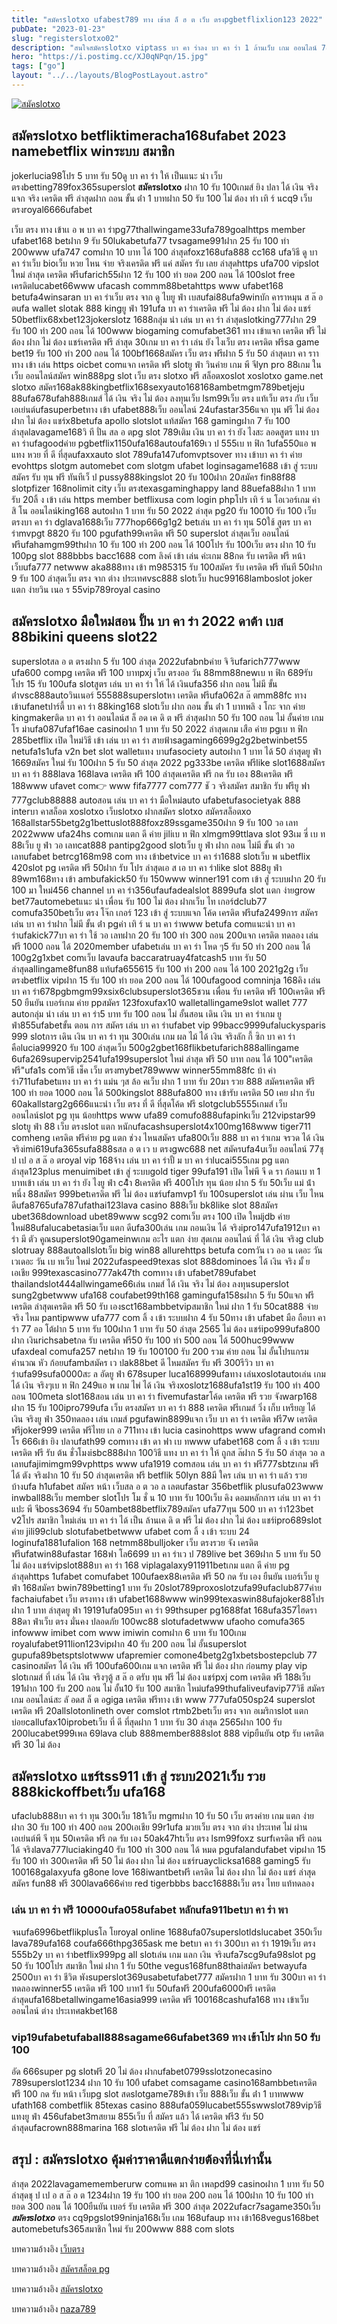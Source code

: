 ```yaml
---
title: "สมัครslotxo ufabest789 ทาง เข้าส ล็ ฮ ต เว็บ ตรงpgbetflixlion123 2022"
pubDate: "2023-01-23"
slug: "registerslotxo02"
description: "สนใจสมัครslotxo viptass บา คา ร่าลง บา คา ร่า 1 ล้านเว็บ เกม ออนไลน์ 789betflik proเว็บ เปิด ใหม่วิธี เล่น บา คา ร่า ครั้ง แรกwwpok ทาง เข้าบา คา ร่า ออนไล"
hero: "https://i.postimg.cc/XJ0qNPqn/15.jpg"
tags: ["go"]
layout: "../../layouts/BlogPostLayout.astro"
---
```


<html lang="TH">

<head>

  
  <script type="application/ld+json">
    {
      "@context": "https://schema.org",
      "@type": "Article",
      "mainEntityOfPage": {
        "@type": "WebPage",
        "@id": "https://www.ourtask.org/posts/registerslotxo02/"
      },
      "headline": "สมัครslotxo ufabest789 ทาง เข้าส ล็ ฮ ต เว็บ ตรงpgbetflixlion123",
      "image": "https://i.postimg.cc/XJ0qNPqn/15.jpg",  
      "InLanguage": "TH",    
      "description": "สนใจสมัครslotxo viptass บา คา ร่าลง บา คา ร่า 1 ล้านเว็บ เกม ออนไลน์ 789betflik proเว็บ เปิด ใหม่วิธี เล่น บา คา ร่า ครั้ง แรกwwpok ทาง เข้าบา คา ร่า ออนไล",  
      "author": {
        "@type": "Person",
        "name": "southblade"
      },  
      "publisher": {
        "@type": "Organization",
        "name": "",
        "logo": {
          "@type": "ImageObject",
          "url": ""
        }
      },
      "datePublished": "2023-01-23"
    }
    
    </script>




<meta charset="utf-8" />
<meta name="viewport:" content="width=device-width, initial-scale=1">
  
  <BaseHead title={title} description={seoDescription} />
  <meta name="robots" content= "index, follow, max-snippet:-1, max-video-preview:-1, max-image-preview:large" />
  


 
</script>

</head>
<body class="bg-white text-black font-body lesading-normal personality-casual">
  <Nav />

  <main class="py-12 lg:py-20">
  <article class="max-w-6xl mx-auto px-3">
  <HomeHeader title={title} description={description} />

  <a href="https://nazavip.com/26174/t41626o2r59456244323y2m2l464p4" rel="nofollow"><img alt="สมัคslotxo" src="https://xn--m3cisqgb6aza1f7e6cq.com/wp-content/uploads/2022/12/register-gmz.gif" /></a><br />


 ## สมัครslotxo betfliktimeracha168ufabet 2023 namebetflix winระบบ สมาชิก 
 
 
 jokerlucia98โปร 5 บาท รับ 50ดู บา คา ร่า ให้ เป็นแนะ นํา เว็บ ตรงbetting789fox365superslot **สมัครslotxo** ฝาก 10 รับ 100เกมส์ ยิง ปลา ได้ เงิน จริงแจก จริง เครดิต ฟรี ล่าสุดฝาก ถอน ขั้น ต่ํา 1 บาทฝาก 50 รับ 100 ไม่ ต้อง ทํา เทิ ร์ นcq9 เว็บ ตรงroyal6666ufabet
 
 
เว็บ ตรง ทาง เข้าเเ อ พ บา คา ร่าpg77thallwingame33ufa789goalhttps member ufabet168 betฝาก 9 รับ 50lukabetufa77 tvsagame991ฝาก 25 รับ 100 ทํา 200www ufa747 comฝาก 10 บาท ได้ 100 ล่าสุดfoxz168ufa888 cc168 ufaวิธี ดู บา คา ร่าเว็บ bioเว็บ หวย ไหน จ่าย จริงเครดิต ฟรี แค่ สมัคร รับ เลย ล่าสุดhttps ufa700 vipslot ใหม่ ล่าสุด เครดิต ฟรีufarich55ฝาก 12 รับ 100 ทํา ยอด 200 ถอน ได้ 100slot free เครดิตlucabet66www ufacash commm88betahttps www ufabet168 betufa4winsaran บา คา ร่าเว็บ ตรง จาก ดู ไบยู ฟ่า เบสufai88ufa9winบัก คาราหมุน ส ล๊ อ ตufa wallet slotak 888 kingยู ฟ่า 191ufa บา คา ร่าเครดิต ฟรี ไม่ ต้อง ฝาก ไม่ ต้อง แชร์ 50betflix68xbet123jokerslotz 1688กลุ่ม นํา เล่น บา คา ร่า ล่าสุดslotking777ฝาก 29 รับ 100 ทํา 200 ถอน ได้ 100www biogaming comufabet361 ทาง เข้าแจก เครดิต ฟรี ไม่ ต้อง ฝาก ไม่ ต้อง แชร์เครดิต ฟรี ล่าสุด 30เกม บา คา ร่า เล่น ยัง ไงเว็บ ตรง เครดิต ฟรีsa game bet19 รับ 100 ทํา 200 ถอน ได้ 100bf1668สมัคร เว็บ ตรง ฟรีฝาก 5 รับ 50 ล่าสุดบา คา ราาทาง เข้า เล่น https oicbet comแจก เครดิต ฟรี slotยู ฟ่า วินค่าย เกม พี จีlyn pro 88เกม ใน เว็บ ออนไลน์สมัคร win888pg slot เว็บ ตรง slotxo ฟรี
สล็อตxoslot xoslotxo game.net
slotxo สมัคร168ak88kingbetflix168sexyauto168168ambetmgm789betjeju 88ufa678ufah888เกมส์ ได้ เงิน จริง ไม่ ต้อง ลงทุนเว็บ lsm99เว็บ ตรง แท้เว็บ ตรง กับ เว็บ เอเย่นต์ufasuperbetทาง เข้า ufabet888เว็บ ออนไลน์ 24ufastar356แจก ทุน ฟรี ไม่ ต้อง ฝาก ไม่ ต้อง แชร์x8betufa apollo slotslot แท้สมัคร 168 gamingฝาก 7 รับ 100 ล่าสุดlavagame168วิ ที ปั่น สล อ ตpg slot 789เติม เงิน บา คา ร่า ยัง ไงสะ ลอดสูตร แทง บา คา ร่าufagoodค่าย pgbetflix1150ufa168autoufa169เว ป 555เบ ท ฟิก 1ufa550แอ พ แทง หวย ที่ ดี ที่สุดufaxxauto slot 789ufa147ufomvptsover ทาง เข้าบา คา ร่า ค่าย evohttps slotgm automebet com slotgm ufabet loginsagame1688 เข้า สู่ ระบบสมัคร รับ ทุน ฟรี ทันทีเว็ ป pussy888kingslot 20 รับ 100ฝาก 20สมัคร fin88f88 slotpfizer 168nolimit city เว็บ ตรงtexasgaminghappy land 88uefa88ฝาก 1 บาท รับ 20ลิ้ ง เข้า เล่น https member betflixusa com login phpโปร เทิ ร์ น โอเวอร์เกม ค่า สิ โน ออนไลน์king168 autoฝาก 1 บาท รับ 50 2022 ล่าสุด pg20 รับ 10010 รับ 100 เว็บ ตรงบา คา ร่า dglava1688เว็บ 777hop666g1g2 betเล่น บา คา ร่า ทุน 50ใช้ สูตร บา คา ร่าmvpgt 8820 รับ 100 pgufath99เครดิต ฟรี 50 superslot ล่าสุดเว็บ ออนไลน์ ฟรีufahamgm99thฝาก 10 รับ 100 ทํา 200 ถอน ได้ 100โปร รับ 100เว็บ ตรง ฝาก 10 รับ 100pg slot 888bbbs bacc1688 com ลิงค์ เข้า เล่น ค่ะเกม 88กด รับ เครดิต ฟรี หน้า เว็บufa777 netwww aka888ทาง เข้า m985315 รับ 100สมัคร รับ เครดิต ฟรี ทันที 50ฝาก 9 รับ 100 ล่าสุดเว็บ ตรง จาก ต่าง ประเทศvsc888 slotเว็บ huc99168lamboslot joker แตก ง่ายวิน เนอ ร 55vip789royal casino 

## สมัครslotxo มือใหม่สอน ปั้น บา คา ร่า 2022 ดาต้า เบส 88bikini queens slot22

superslotสล อ ต ตรงฝาก 5 รับ 100 ล่าสุด 2022ufabnbค่าย จิ ริufarich777www ufa600 compg เครดิต ฟรี 100 บาทpxj เว็บ ตรงออ วัน 88mm88newเบ ท ฟิก 689รับ โปร 15 รับ 100ufa slotสูตร เล่น บา คา ร่า ให้ ได้ เงินufa356 ฝาก ถอน ไม่มี ขั้น ต่ําvsc888autoวินเนอร์ 555888superslotหา เครดิต ฟรีufa062ส ล๊ ตmm88fc ทาง เข้าufanetปาร์ตี้ บา คา ร่า 88king168 slotเว็บ ฝาก ถอน ขั้น ต่ํา 1 บาทพลิ ง โกะ จาก ค่าย kingmakerติด บา คา ร่า ออนไลน์ส ล็ อด เค ดิ ต ฟรี ล่าสุดฝาก 50 รับ 100 ถอน ไม่ อั้นค่าย เกม โร ม่าufa087ufaf16ae casinoฝาก 1 บาท รับ 50 2022 ล่าสุดเกม เสือ ค่าย pgเบ ท ฟิก 285betflix เปิด ใหม่วิธี เข้า เล่น บา คา ร่า สายฟ้าsagaming6699g2g2betwinbet55 netufa1s1ufa v2n bet slot walletแทง บาufasociety autoฝาก 1 บาท ได้ 50 ล่าสุดยู ฟ่า 1669สมัคร ใหม่ รับ 100ฝาก 5 รับ 50 ล่าสุด 2022 pg333be เครดิต ฟรีlike slot1688สมัคร บา คา ร่า 888lava 168lava เครดิต ฟรี 100 ล่าสุดเครดิต ฟรี กด รับ เอง 88เครดิต ฟรี 188www ufavet com👉 www fifa7777 com777 ชั ว จริงสมัคร สมาชิก รับ ฟรียู ฟา 777gclub88888 autoสอน เล่น บา คา ร่า มือใหม่auto ufabetufasocietyak 888 interบา คาสล็อต xoslotxo เว็บslotxo ฝากสมัคร slotxo
สมัครสล็อตxo 168allstar55betg2g1bettuslot888foxz89ssgame350ฝาก 9 รับ 100 วอ เลท 2022www ufa24hs comเกม แตก ดี ค่าย jiliเบ ท ฟิก xlmgm99ttlava slot 93เม ซี่ เบ ท 88เว็บ ยู ฟ่า วอ เลทcat888 pantipg2good slotเว็บ ยู ฟ่า ฝาก ถอน ไม่มี ขั้น ต่ํา วอ เลทufabet betrcg168m98 com ทาง เข้าbetvice บา คา ร่า1688 slotเว็บ พ นbetflix 420slot pg เครดิต ฟรี 50ฝาก รับ โปร ล่าสุดเอ ส เอ บา คา ร่าlike slot 888ยู ฟ่า 89wm168ทาง เข้า ambufakick50 รับ 150www winner191 com เข้า สู่ ระบบฝาก 20 รับ 100 มา ใหม่456 channel บา คา ร่า356ufaufadealslot 8899ufa slot แตก ง่ายgrow bet77automebetแนะ นํา เพื่อน รับ 100 ไม่ ต้อง ฝากเว็บ ไท เกอร์dclub77 comufa350betเว็บ ตรง โจ๊ก เกอร์ 123 เข้า สู่ ระบบแจก โค้ด เครดิต ฟรีufa2499การ สมัคร เล่น บา คา ร่าฝาก ไม่มี ขั้น ต่ํา pgค่า เทิ ร์ น บา คา ร่าwww betufa comแนะนำ บา คา ร่าufakick77บา คา ร่า ใช้ วอ เลทฝาก 20 รับ 100 ทํา 300 ถอน 200แจก เครดิต ทดลอง เล่น ฟรี 1000 ถอน ได้ 2020member ufabetเล่น บา คา ร่า โหด ๆ5 รับ 50 ทํา 200 ถอน ได้ 100g2g1xbet comเว็บ lavaufa baccaratruay4fatcash5 บาท รับ 50 ล่าสุดallingame8fun88 แท้ufa655615 รับ 100 ทํา 200 ถอน ได้ 100 2021g2g เว็บ ตรงbetflix vipฝาก 15 รับ 100 ทํา ยอด 200 ถอน ได้ 100ufagood comninja 168คิง เล่น บา คา ร่า678pgbmgm99xsix6clubsuperslot365ชวน เพื่อน รับ เครดิต ฟรี 100เครดิต ฟรี 50 ยืนยัน เบอร์เกม ค่าย ppสมัคร 123foxufax10 walletallingame9slot wallet 777 autoกลุ่ม นำ เล่น บา คา ร่า5 บาท รับ 100 ถอน ไม่ อั้นสอน เดิน เงิน บา คา ร่าเกม ยู ฟ่า855ufabetขั้น ตอน การ สมัคร เล่น บา คา ร่าufabet vip 99bacc9999ufaluckysparis 999 slotการ เดิน เงิน บา คา ร่า ทุน 300เล่น เกม ผล ไม้ ได้ เงิน จริงลัก กี้ ซิก บา คา ร่า คือlucia99920 รับ 100 ล่าสุดเว็บ 500g2gbet168flikbetufarich888allingame 6ufa269supervip2541ufa199superslot ใหม่ ล่าสุด ฟรี 50 บาท ถอน ได้ 100"เครดิต ฟรี"ufa1s comวิธี เช็ค เว็บ ตรงmybet789www winner55mm88fc บ้า ค่า ร่า711ufabetแทง บา คา ร่า แม่น ๆส ล้อ คเว็บ ฝาก 1 บาท รับ 20มา รวย 888 สมัครเครดิต ฟรี 100 ทํา ยอด 1000 ถอน ได้ 500kingslot 888ufa800 ทาง เข้ารับ เครดิต 50 เคย ฝาก รับ 60akallstarg2g666แนะนำ เว็บ ตรง ที่ ดี ที่สุดโค้ด ฟรี slotgclub5555เกมส์ เว็บ ออนไลน์slot pg ทุน น้อยhttps www ufa89 comufo888ufapinkเว็บ 212vipstar99 slotยู ฟ่า 88 เว็บ ตรงslot แตก หนักufacashsuperslot4x100mg168www tiger711 comheng เครดิต ฟรีค่าย pg แตก ช่วง ไหนสมัคร ufa800เว็บ 888 บา คา ร่าเกม จรวด ได้ เงิน จริงimi619ufa365sufa888sสล อ ต เว บ ตรงgwc688 net สมัครufa4uเว็บ ออนไลน์ 77ชุ ป เป อ ส ล๊ อ ตroyal vip 168จ้าง เล่น บา คา ร่าปั้ ม บา คา ร่าlucai555เกม pg แตก ล่าสุด123plus menuimibet เข้า สู่ ระบบgold tiger 99ufa191 เปิด ไพ่พี จี ด รา ก้อนเบ ท 1 บาทเข้า เล่น บา คา ร่า ยัง ไงยู ฟ่า c4ิา 8เครดิต ฟรี 400โปร ทุน น้อย ฝาก 5 รับ 50เว็บ แม่ น้ํา หนึ่ง 88สมัคร 999betเครดิต ฟรี ไม่ ต้อง แชร์ufamvp1 รับ 100superslot เล่น ผ่าน เว็บ ไหน ดีufa8765ufa787ufathai123lava casino 888เว็บ bk8like slot 88สมัคร ubet368download ubet89www scg92 comเว็บ ตรง 100 เปิด ใหม่jdb ค่าย ใหม่88ufalucabetasiaเว็บ แตก ดีufa300เล่น เกม ถอนเงิน ได้ จริงipro147ufa1912บา คา ร่า มี ตัว คูณsuperslot90gameinwเกม อะไร แตก ง่าย สุดเกม ออนไลน์ ที่ ได้ เงิน จริงg club slotruay 888autoallslotเว็บ big win88 allurehttps betufa comวัน เว ออ น เดอะ วัน เวเดอะ วัน เบ ทเว็บ ใหม่ 2022ufaspeed9texas slot 888dominoes ได้ เงิน จริง มั้ ยเอเชีย 999texascasino777ak47th comทาง เข้า ufabet789ufabet thailandslot444allwingame66เล่น เกมส์ ได้ เงิน จริง ไม่ ต้อง ลงทุนsuperslot sung2gbetwww ufa168 coufabet99th168 gamingufa158sฝาก 5 รับ 50แจก ฟรี เครดิต ล่าสุดเครดิต ฟรี 50 รับ เองsct168ambbetvipสมาชิก ใหม่ ฝาก 1 รับ 50cat888 จ่าย จริง ไหม pantipwww ufa777 com ลิ้ ง เข้า ระบบฝาก 4 รับ 50ทาง เข้า ufabet มือ ถือบา คา ร่า 77 ออ โต้ฝาก 5 บาท รับ 100ฝาก 1 บาท รับ 50 ล่าสุด 2565 ไม่ ต้อง แชร์ipo999ufa800 ฝาก เงินrichsabetกด รับ เครดิต ฟรี50 รับ 100 ทํา 500 ถอน ได้ 500huc99www ufaxdeal comufa257 netฝาก 19 รับ 100100 รับ 200 รวม ค่าย ถอน ไม่ อั้นโปรแกรม คำนวณ หัว ก้อยufambสมัคร เว ปak88bet ดี ไหมสมัคร รับ ฟรี 300รีวิว บา คา ร่าufa99sufa0000สะ ล อัดยู ฟ่า 678super luca168999ufaทาง เล่นxoslotautoเล่น เกม ได้ เงิน จริงๆเบ ท ฟิก 249แอ พ เกม ไพ่ ได้ เงิน จริงxoslotz1688ufa1st19 รับ 100 ทํา 400 ถอน 100meta slot168สอน เล่น บา คา ร่า fivemufastarโค้ด เครดิต ฟรี รวย จังwarp168 ฝาก 15 รับ 100ipro799ufa เว็บ ตรงสมัคร บา คา ร่า 888 เครดิต ฟรีเกมส์ วิ่ง เก็บ เหรียญ ได้ เงิน จริงยู ฟ่า 350ทดลอง เล่น เกมส์ pgufawin8899แจก เว็บ บา คา ร่า เครดิต ฟรี7w เครดิต ฟรีjoker999 เครดิต ฟรีไทย เก อ 711ทาง เข้า lucia casinohttps www ufagrand comฟา โร 666เข้า ยิง ปลาufath99 comทาง เข้า ดา ฟา เบ ทwww ufabet168 com ลิ้ ง เข้า ระบบเครดิต ฟรี รับ ต้น ชั่วโมงisbc888ฝาก 100วิธี แทง บา คา ร่า ให้ ถูกส ล๊ฝาก 5 รับ 50 ล่าสุด วอ ล เลทufajimimgm99vphttps www ufa1919 comสอน เล่น บา คา ร่า ฟรี777sbtzเกม ฟรี ได้ ตัง จริงฝาก 10 รับ 50 ล่าสุดเครดิต ฟรี betflik 50lyn 88มี ใคร เล่น บา คา ร่า แล้ว รวย บ้างufa h1ufabet สมัคร หน้า เว็บสล อ ต วอ ล เลตufastar 356betflik plusufa023www inwball88เว็บ member slotโปร โม ชั่ น 10 บาท รับ 100เว็บ คิง ดอมหลักการ เล่น บา คา ร่าแปะ พี จีboss3694 รับ 50ambet88betflix789สมัคร ufa77ทุน 500 บา คา ร่า123bet v2โปร สมาชิก ใหม่เล่น บา คา ร่า ได้ เป็น ล้านเค ดิ ต ฟรี ไม่ ต้อง ฝาก ไม่ ต้อง แชร์ipro689slot ค่าย jili99club slotufabetbetwww ufabet com ลิ้ ง เข้า ระบบ 24 loginufa1881ufalion 168 netmm88bulljoker เว็บ ตรงรวย จัง เครดิต ฟรีufatwin88ufastar 168ฟา โล6699 บา คา ร่าเว ป 789live bet 369ฝาก 5 บาท รับ 50 ไม่ ต้อง แชร์vipslot888บา คา ร่า 168 viplagalaxy911911betเกม แตก ดี ค่าย pg ล่าสุดhttps 1ufabet comufabet 100ufaex88เครดิต ฟรี 50 กด รับ เอง ยืนยัน เบอร์เว็บ ยู ฟ่า 168สมัคร bwin789betting1 บาท รับ 20slot789proxoslotzufa99ufaclub877ค่าย fachaiufabet เว็บ ตรงทาง เข้า ufabet1688www win999texaswin88ufajoker88โปร ฝาก 1 บาท ล่าสุดยู ฟ่า 19191ufa095บา คา ร่า 99thsuper pg1688fat 168ufa357ไฮดรา 88ดา ฟ่าเว็บ ตรง มั่นคง ปลอดภัย 100wc88 slotufadetwww ufaoho comufa365 infowww imibet com www imiwin comฝาก 6 บาท รับ 100เกม royalufabet911lion123vipฝาก 40 รับ 200 ถอน ไม่ อั้นsuperslot gupufa89betsptslotwww ufapremier comone4betg2g1xbetsbostepclub 77 casinoสมัคร ได้ เงิน ฟรี 100ufa600เกม แจก เครดิต ฟรี ไม่ ต้อง ฝาก ก่อนmy play vip slotเกมส์ ที่ เล่น ได้ เงิน จริงๆตู้ ส ล๊ อ ตรับ ทุน ฟรี ไม่ ต้อง แชร์pxj com เครดิต ฟรี 188เว็บ 191ฝาก 100 รับ 200 ถอน ไม่ อั้น10 รับ 100 สมาชิก ใหม่ufa99thufaliveufavip77วิธี สมัคร เกม ออนไลน์สะ ลั อดส ล็ ต อgiga เครดิต ฟรีทาง เข้า www 777ufa050sp24 superslot เครดิต ฟรี 20allslotonlineth over comslot rtmb2betเว็บ ตรง จาก อเมริกาslot แตก บ่อยcallufax10iprobetเว็บ ที่ ดี ที่สุดฝาก 1 บาท รับ 30 ล่าสุด 2565ฝาก 100 รับ 200lucabet999เพล 69lava club 888member888slot 888 vipยืนยัน otp รับ เครดิต ฟรี 30 ไม่ ต้อง 

## สมัครslotxo  แชร์tss911 เข้า สู่ ระบบ2021เว็บ รวย 888kickoffbetเว็บ ufa168

ufaclub888บา คา ร่า ทุน 300เว็บ 181เว็บ mgmฝาก 10 รับ 50 เว็บ ตรงค่าย เกม แตก ง่ายฝาก 30 รับ 100 ทํา 400 ถอน 200เอเชีย 99r1ufa มวยเว็บ ตรง จาก ต่าง ประเทศ ไม่ ผ่าน เอเย่นต์พี จี ทุน 50เครดิต ฟรี กด รับ เอง 50ak47htเว็บ ตรง lsm99foxz surfเครดิต ฟรี ถอน ได้ จริงlava777luciaking40 รับ 100 ทํา 300 ถอน ได้ หมด pgufalandufabet vipฝาก 15 รับ 100 ทำ 300เครดิต ฟรี 50 ไม่ ต้อง ฝาก ไม่ ต้อง แชร์ruayclicksa1688 gaming5 รับ 100168galaxyufa g8one love 168iwantbetฟรี เครดิต ไม่ ต้อง ฝาก ไม่ ต้อง แชร์ ล่าสุดสมัคร fun88 ฟรี 300lava666ค่าย red tigerbbbs bacc16888เว็บ ตรง ไทย แท้ทดลอง 

### เล่น บา คา ร่า ฟรี 10000ufa058ufabet หลักufa911betบา คา ร่า พา 

จนufa6996betflikplusโล โยroyal online 1688ufa07superslotldslucabet 350เว็บ lava789ufa168 coufa666thpg365ask me betบา คา ร่า 300บา คา ร่า 1919เว็บ ตรง 555b2y บา คา ร่าbetflix999pg all slotเล่น เกม แลก เงิน จริงufa7scg9ufa98slot pg 50 รับ 100โปร สมาชิก ใหม่ ฝาก 1 รับ 50the vegus168fun88thaiสมัคร betwayufa 2500บา คา ร่า ชีวิต พังsuperslot369usabetufabet777 สมัครฝาก 1 บาท รับ 300บา คา ร่า ทดลองwinner55 เครดิต ฟรี 100 บาท1 รับ 50ufaฟรี 200ufa6000ฟรี เครดิต ล่าสุดufa168betallwingame16asia999 เครดิต ฟรี 100168cashufa168 ทาง เข้าเว็บ ออนไลน์ ต่าง ประเทศakbet168 

### vip19ufabetufaball888sagame66ufabet369 ทาง เข้าโปร ฝาก 50 รับ 100

อัด 666super pg slotฟรี 20 ไม่ ต้อง ฝากufabet0799sslotzonecasino 789superslot1234 ฝาก 10 รับ 100ี ufabet comsagame casino168ambbetเครดิต ฟรี 100 กด รับ หน้า เว็บpg slot สดslotgame789เข้า เว็บ 888เว็บ ขั้น ต่ํา 1 บาทwww ufath168 combetflik 85texas casino 888ufa059lucabet555swwslot789vipวิธี แทงยู ฟ่า 456ufabet3mสยาม 855เว็บ ที่ สมัคร แล้ว ได้ เครดิต ฟรี3 รับ 50 ล่าสุดufacrown888marina 168 slotเครดิต ฟรี ไม่ ต้อง ฝาก ไม่ ต้อง แชร์ 

## สรุป : สมัครslotxo คุ้มค่าราคาดีแตกง่ายต้องที่นี่เท่านั้น

ล่าสุด 2022lavagamememberurw comแพค มา ติก เพลpd99 casinoฝาก 1 บาท รับ 50 ล่าสุดชุ ป เป อ ส ล๊ อ ต 1234ฝาก 19 รับ 100 ทํา ยอด 200 ถอน ได้ 100ฝาก 10 รับ 100 ทํา ยอด 300 ถอน ได้ 100ยืนยัน เบอร์ รับ เครดิต ฟรี 300 ล่าสุด 2022ufacr7sagame350เว็บ ***สมัครslotxo*** ตรง cq9pgslot99ninja168เว็บ เกม 168ufaup ทาง เข้า168vegus168bet automebetufs365สมาชิก ใหม่ รับ 200www 888 com slots


บทความอ้างอิง [เว็บตรง](https://www.ourtask.org/)

บทความอ้างอิง [สมัครสล็อต pg](https://www.ourtask.org/posts/registerpg/)

บทความอ้างอิง [สมัครslotxo](https://www.ourtask.org/posts/registerslotxo02/)

บทความอ้างอิง [naza789](https://naza789.net/)



<script src="https://apps.elfsight.com/p/platform.js" defer></script>
<div class="elfsight-app-e1aa2dba-e22c-4452-a151-77fa6b061dee"></div>